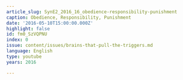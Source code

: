 ```yaml
---
article_slug: SynE2_2016_16_obedience-responsibility-punishment
caption: Obedience, Responsibility, Punishment
date: '2016-05-10T15:00:00.000Z'
highlight: false
id: fm0_SzVQPNU
index: 0
issue: content/issues/brains-that-pull-the-triggers.md
language: English
type: youtube
years: 2016

---
```

